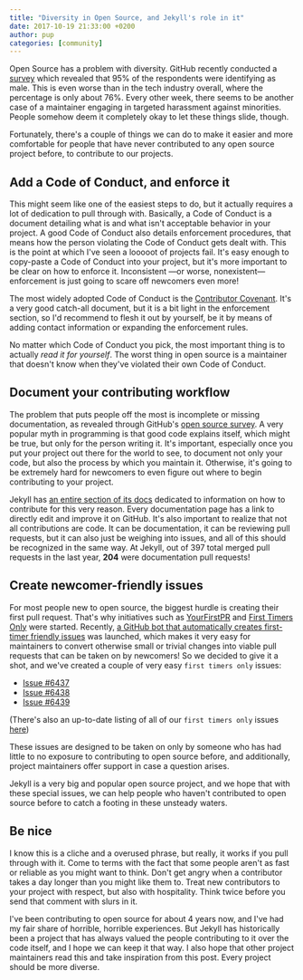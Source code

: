 ```yaml
---
title: "Diversity in Open Source, and Jekyll's role in it"
date: 2017-10-19 21:33:00 +0200
author: pup
categories: [community]
---
```


Open Source has a problem with diversity. GitHub recently conducted a [survey](http://opensourcesurvey.org/2017) which revealed that 95% of the respondents were identifying as male. This is even worse than in the tech industry overall, where the percentage is only about 76%. Every other week, there seems to be another case of a maintainer engaging in targeted harassment against minorities. People somehow deem it completely okay to let these things slide, though.

Fortunately, there's a couple of things we can do to make it easier and more comfortable for people that have never contributed to any open source project before, to contribute to our projects.

## Add a Code of Conduct, and enforce it

This might seem like one of the easiest steps to do, but it actually requires a lot of dedication to pull through with. Basically, a Code of Conduct is a document detailing what is and what isn't acceptable behavior in your project. A good Code of Conduct also details enforcement procedures, that means how the person violating the Code of Conduct gets dealt with. This is the point at which I've seen a looooot of projects fail. It's easy enough to copy-paste a Code of Conduct into your project, but it's more important to be clear on how to enforce it. Inconsistent —or worse, nonexistent— enforcement is just going to scare off newcomers even more!

The most widely adopted Code of Conduct is the [Contributor Covenant](https://www.contributor-covenant.org/). It's a very good catch-all document, but it is a bit light in the enforcement section, so I'd recommend to flesh it out by yourself, be it by means of adding contact information or expanding the enforcement rules.

No matter which Code of Conduct you pick, the most important thing is to actually _read it for yourself_. The worst thing in open source is a maintainer that doesn't know when they've violated their own Code of Conduct.

## Document your contributing workflow

The problem that puts people off the most is incomplete or missing documentation, as revealed through GitHub's [open source survey](http://opensourcesurvey.org/2017). A very popular myth in programming is that good code explains itself, which might be true, but only for the person writing it. It's important, especially once you put your project out there for the world to see, to document not only your code, but also the process by which you maintain it. Otherwise, it's going to be extremely hard for newcomers to even figure out where to begin contributing to your project.

Jekyll has [an entire section of its docs](/docs/contributing) dedicated to information on how to contribute for this very reason. Every documentation page has a link to directly edit and improve it on GitHub. It's also important to realize that not all contributions are code. It can be documentation, it can be reviewing pull requests, but it can also just be weighing into issues, and all of this should be recognized in the same way. At Jekyll, out of 397 total merged pull requests in the last year, __204__ were documentation pull requests!

## Create newcomer-friendly issues

For most people new to open source, the biggest hurdle is creating their first pull request. That's why initiatives such as [YourFirstPR](https://twitter.com/yourfirstpr) and [First Timers Only](http://www.firsttimersonly.com/) were started. Recently, [a GitHub bot that automatically creates first-timer friendly issues](https://github.com/hoodiehq/first-timers-bot) was launched, which makes it very easy for maintainers to convert otherwise small or trivial changes into viable pull requests that can be taken on by newcomers! So we decided to give it a shot, and we've created a couple of very easy `first timers only` issues:

- [Issue #6437](https://github.com/jekyll/jekyll/issues/6437)
- [Issue #6438](https://github.com/jekyll/jekyll/issues/6438)
- [Issue #6439](https://github.com/jekyll/jekyll/issues/6439)

(There's also an up-to-date listing of all of our `first timers only` issues [here](https://github.com/jekyll/jekyll/issues?q=is%3Aissue+is%3Aopen+label%3Afirst-time-only))

These issues are designed to be taken on only by someone who has had little to no exposure to contributing to open source before, and additionally, project maintainers offer support in case a question arises.

Jekyll is a very big and popular open source project, and we hope that with these special issues, we can help people who haven't contributed to open source before to catch a footing in these unsteady waters.

## Be nice

I know this is a cliche and a overused phrase, but really, it works if you pull through with it. Come to terms with the fact that some people aren't as fast or reliable as you might want to think. Don't get angry when a contributor takes a day longer than you might like them to. Treat new contributors to your project with respect, but also with hospitality. Think twice before you send that comment with slurs in it.

I've been contributing to open source for about 4 years now, and I've had my fair share of horrible, horrible experiences. But Jekyll has historically been a project that has always valued the people contributing to it over the code itself, and I hope we can keep it that way. I also hope that other project maintainers read this and take inspiration from this post. Every project should be more diverse.
